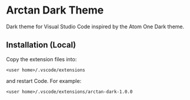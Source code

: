 # Arctan Dark Theme
Dark theme for Visual Studio Code inspired by the Atom One Dark theme.

## Installation (Local)
Copy the extension files into:
 
`<user home>/.vscode/extensions` 

and restart Code.  For example:

`<user home>/.vscode/extensions/arctan-dark-1.0.0` 
